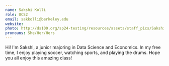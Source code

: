 ```yaml
---
name: Sakshi Kolli
role: UCS2
email: sakkolli@berkeley.edu
website:
photo: http://ds100.org/sp24-testing/resources/assets/staff_pics/Sakshi_Kolli.png
pronouns: She/Her/Hers
---
```


Hi! I'm Sakshi, a junior majoring in Data Science and Economics. In my free time, I enjoy playing soccer, watching sports, and playing the drums. Hope you all enjoy this amazing class!
